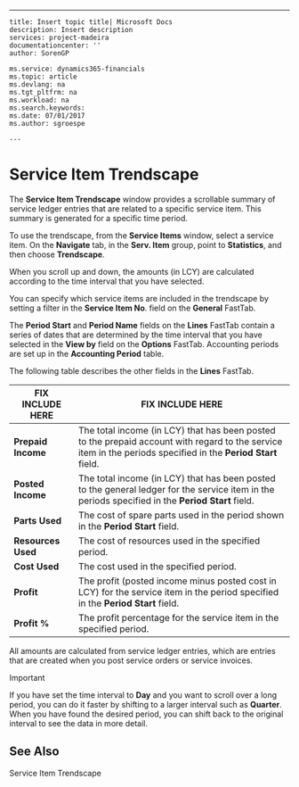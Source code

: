 ---
    title: Insert topic title| Microsoft Docs
    description: Insert description
    services: project-madeira
    documentationcenter: ''
    author: SorenGP

    ms.service: dynamics365-financials
    ms.topic: article
    ms.devlang: na
    ms.tgt_pltfrm: na
    ms.workload: na
    ms.search.keywords:
    ms.date: 07/01/2017
    ms.author: sgroespe

    ---
# Service Item Trendscape
The **Service Item Trendscape** window provides a scrollable summary of service ledger entries that are related to a specific service item. This summary is generated for a specific time period.  
  
 To use the trendscape, from the **Service Items** window, select a service item. On the **Navigate** tab, in the **Serv. Item** group, point to **Statistics**, and then choose **Trendscape**.  
  
 When you scroll up and down, the amounts \(in LCY\) are calculated according to the time interval that you have selected.  
  
 You can specify which service items are included in the trendscape by setting a filter in the **Service Item No**. field on the **General** FastTab.  
  
 The **Period Start** and **Period Name** fields on the **Lines** FastTab contain a series of dates that are determined by the time interval that you have selected in the **View by** field on the **Options** FastTab. Accounting periods are set up in the **Accounting Period** table.  
  
 The following table describes the other fields in the **Lines** FastTab.  
  
|FIX INCLUDE HERE<!--[!INCLUDE[bp_tablefield](../ApplicationDesign/includes/bp_tablefield_md.md)] -->|FIX INCLUDE HERE<!--[!INCLUDE[bp_tabledescription](../ApplicationDesign/includes/bp_tabledescription_md.md)] -->|  
|---------------------------------|---------------------------------------|  
|**Prepaid Income**|The total income \(in LCY\) that has been posted to the prepaid account with regard to the service item in the periods specified in the **Period Start** field.|  
|**Posted Income**|The total income \(in LCY\) that has been posted to the general ledger for the service item in the periods specified in the **Period Start** field.|  
|**Parts Used**|The cost of spare parts used in the period shown in the **Period Start** field.|  
|**Resources Used**|The cost of resources used in the specified period.|  
|**Cost Used**|The cost used in the specified period.|  
|**Profit**|The profit \(posted income minus posted cost in LCY\) for the service item in the period specified in the **Period Start** field.|  
|**Profit %**|The profit percentage for the service item in the specified period.|  
  
 All amounts are calculated from service ledger entries, which are entries that are created when you post service orders or service invoices.  
  
> [!IMPORTANT]  
>  If you have set the time interval to **Day** and you want to scroll over a long period, you can do it faster by shifting to a larger interval such as **Quarter**. When you have found the desired period, you can shift back to the original interval to see the data in more detail.  
  
## See Also  
 Service Item Trendscape